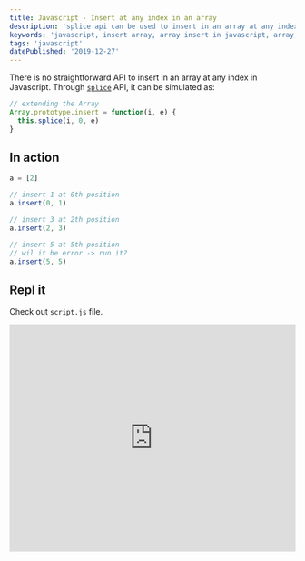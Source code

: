 ```yaml
---
title: Javascript - Insert at any index in an array
description: 'splice api can be used to insert in an array at any index'
keywords: 'javascript, insert array, array insert in javascript, array, array insert, splice'
tags: 'javascript'
datePublished: '2019-12-27'
---
```


There is no straightforward API to insert in an array at any index in Javascript. Through [`splice`](https://developer.mozilla.org/en-US/docs/Web/JavaScript/Reference/Global_Objects/Array/splice) API, it can be simulated as:

```javascript
// extending the Array
Array.prototype.insert = function(i, e) {
  this.splice(i, 0, e)
}
```

## In action

```javascript
a = [2]

// insert 1 at 0th position
a.insert(0, 1)

// insert 3 at 2th position
a.insert(2, 3)

// insert 5 at 5th position
// wil it be error -> run it?
a.insert(5, 5)
```

## Repl it

Check out `script.js` file.

<iframe height="400px" width="100%" src="https://repl.it/@DM8tyProgrammer/js-array-insert?lite=true&outputonly=1" scrolling="no" frameborder="no" allowtransparency="true" allowfullscreen="true" sandbox="allow-forms allow-pointer-lock allow-popups allow-same-origin allow-scripts allow-modals"></iframe>
